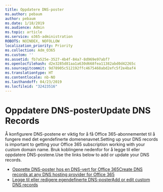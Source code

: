 ```yaml
---
title: Oppdatere DNS-poster
ms.author: pebaum
author: pebaum
ms.date: 1/18/2019
ms.audience: Admin
ms.topic: article
ms.service: o365-administration
ROBOTS: NOINDEX, NOFOLLOW
localization_priority: Priority
ms.collection: Adm_O365
ms.custom: ''
ms.assetid: fb7a525e-3527-4b4f-84a7-8d969e97abf7
ms.openlocfilehash: d2e3285d81aa1a630d668fea11382abd0d42265c
ms.sourcegitcommit: 9d78905c512192ffc4675468abd2efc5f2e4baf4
ms.translationtype: HT
ms.contentlocale: nb-NO
ms.lasthandoff: 04/23/2019
ms.locfileid: "32423516"
---
```

# <a name="update-dns-records"></a><span data-ttu-id="bcbaf-102">Oppdatere DNS-poster</span><span class="sxs-lookup"><span data-stu-id="bcbaf-102">Update DNS Records</span></span>
<span data-ttu-id="bcbaf-103">Å konfigurere DNS-postene er viktig for å få Office 365-abonnementet til å fungere med det egendefinerte domenenavnet.</span><span class="sxs-lookup"><span data-stu-id="bcbaf-103">Setting up your DNS records is important to getting your Office 365 subscription working with your custom domain name.</span></span> <span data-ttu-id="bcbaf-104">Bruk koblingene nedenfor for å legge til eller oppdatere DNS-postene.</span><span class="sxs-lookup"><span data-stu-id="bcbaf-104">Use the links below to add or update your DNS records.</span></span>
  
- [<span data-ttu-id="bcbaf-105">Opprette DNS-poster hos en DNS-vert for Office 365</span><span class="sxs-lookup"><span data-stu-id="bcbaf-105">Create DNS records at any DNS hosting provider for Office 365</span></span>](https://docs.microsoft.com/office365/admin/get-help-with-domains/create-dns-records-at-any-dns-hosting-provider)  
- [<span data-ttu-id="bcbaf-106">Legge til eller redigere egendefinerte DNS-poster</span><span class="sxs-lookup"><span data-stu-id="bcbaf-106">Add or edit custom DNS records</span></span>](https://support.office.com/article/AF00A516-DD39-4EDA-AF3E-1EAF686C8DC9)
